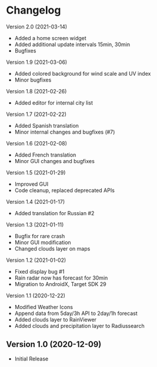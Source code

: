 Changelog
==========

Version 2.0 (2021-03-14)

* Added a home screen widget
* Added additional update intervals 15min, 30min
* Bugfixes

Version 1.9 (2021-03-06)

* Added colored background for wind scale and UV index
* Minor bugfixes

Version 1.8 (2021-02-26)

* Added editor for internal city list

Version 1.7 (2021-02-22)

 * Added Spanish translation
 * Minor internal changes and bugfixes (#7)

Version 1.6 (2021-02-08)

 * Added French translation
 * Minor GUI changes and bugfixes

Version 1.5 (2021-01-29)

 * Improved GUI
 * Code cleanup, replaced deprecated APIs

Version 1.4 (2021-01-17)

 * Added translation for Russian #2

Version 1.3 (2021-01-11)

 * Bugfix for rare crash
 * Minor GUI modification
 * Changed clouds layer on maps

Version 1.2 (2021-01-02)

 * Fixed display bug #1
 * Rain radar now has forecast for 30min
 * Migration to AndroidX, Target SDK 29


Version 1.1 (2020-12-22)

 * Modified Weather Icons
 * Append data from 5day/3h API to 2day/1h forecast
 * Added clouds layer to RainViewer
 * Added clouds and precipitation layer to Radiussearch


Version 1.0 (2020-12-09)
----------------------------

 * Initial Release
